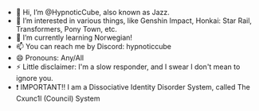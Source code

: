 - 👋 Hi, I’m @HypnoticCube, also known as Jazz.
- 👀 I’m interested in various things, like Genshin Impact, Honkai: Star Rail, Transformers, Pony Town, etc.
- 🌱 I’m currently learning Norwegian!
- 📫 You can reach me by Discord: hypnoticcube
- 😄 Pronouns: Any/All
- ⚡ Little disclaimer: I'm a slow responder, and I swear I don't mean to ignore you.
- ❗ IMPORTANT!! I am a Dissociative Identity Disorder System, called The Cxunc1l (Council) System

<!---
HypnoticCube/HypnoticCube is a ✨ special ✨ repository because its `README.md` (this file) appears on your GitHub profile.
You can click the Preview link to take a look at your changes.
--->
